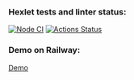 ### Hexlet tests and linter status:
[![Node CI](https://github.com/xxphantom/frontend-project-lvl4/actions/workflows/nodeci.yml/badge.svg)](https://github.com/xxphantom/frontend-project-lvl4/actions/workflows/nodeci.yml) [![Actions Status](https://github.com/xxphantom/frontend-project-lvl4/workflows/hexlet-check/badge.svg)](https://github.com/xxphantom/frontend-project-lvl4/actions)
###  Demo on Railway:
[Demo](https://frontend-project-lvl4-production-2440.up.railway.app/)

